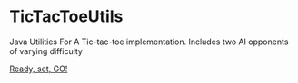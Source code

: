 # TicTacToeUtils
Java Utilities For A Tic-tac-toe implementation. Includes two AI opponents of varying difficulty










































































[Ready, set, GO!](#tictactoeutils)


